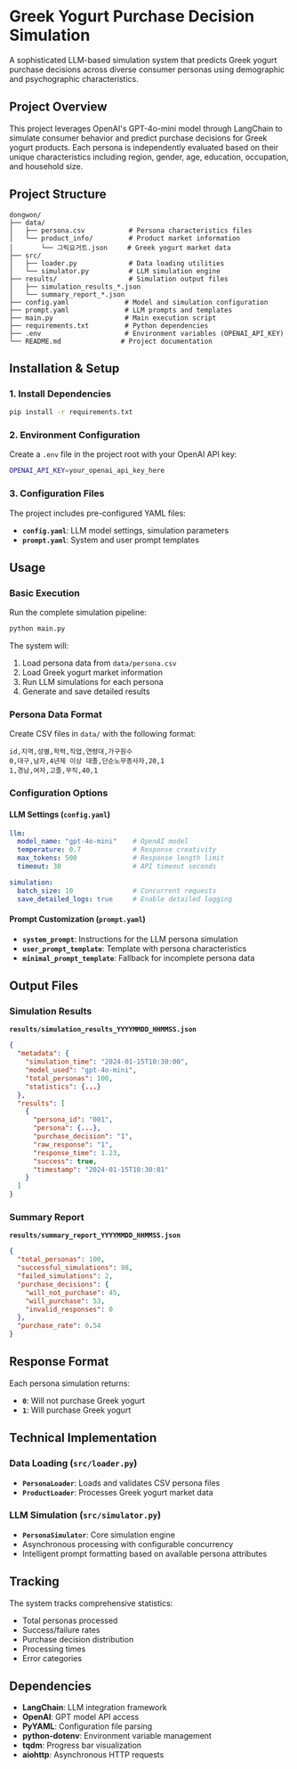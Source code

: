 # Greek Yogurt Purchase Decision Simulation

A sophisticated LLM-based simulation system that predicts Greek yogurt purchase decisions across diverse consumer personas using demographic and psychographic characteristics.

## Project Overview

This project leverages OpenAI's GPT-4o-mini model through LangChain to simulate consumer behavior and predict purchase decisions for Greek yogurt products. Each persona is independently evaluated based on their unique characteristics including region, gender, age, education, occupation, and household size.

## Project Structure

```
dongwon/
├── data/
│   ├── persona.csv           # Persona characteristics files
│   └── product_info/         # Product market information
│       └── 그릭요거트.json     # Greek yogurt market data
├── src/
│   ├── loader.py             # Data loading utilities
│   └── simulator.py          # LLM simulation engine
├── results/                  # Simulation output files
│   ├── simulation_results_*.json
│   └── summary_report_*.json
├── config.yaml              # Model and simulation configuration
├── prompt.yaml              # LLM prompts and templates
├── main.py                  # Main execution script
├── requirements.txt         # Python dependencies
├── .env                     # Environment variables (OPENAI_API_KEY)
└── README.md               # Project documentation
```

## Installation & Setup

### 1. Install Dependencies

```bash
pip install -r requirements.txt
```

### 2. Environment Configuration

Create a `.env` file in the project root with your OpenAI API key:

```bash
OPENAI_API_KEY=your_openai_api_key_here
```

### 3. Configuration Files

The project includes pre-configured YAML files:

- **`config.yaml`**: LLM model settings, simulation parameters
- **`prompt.yaml`**: System and user prompt templates

## Usage

### Basic Execution

Run the complete simulation pipeline:

```bash
python main.py
```

The system will:
1. Load persona data from `data/persona.csv`
2. Load Greek yogurt market information
3. Run LLM simulations for each persona
4. Generate and save detailed results

### Persona Data Format

Create CSV files in `data/` with the following format:

```csv
id,지역,성별,학력,직업,연령대,가구원수
0,대구,남자,4년제 이상 대졸,단순노무종사자,20,1
1,경남,여자,고졸,무직,40,1
```

### Configuration Options

#### LLM Settings (`config.yaml`)

```yaml
llm:
  model_name: "gpt-4o-mini"    # OpenAI model
  temperature: 0.7             # Response creativity
  max_tokens: 500              # Response length limit
  timeout: 30                  # API timeout seconds

simulation:
  batch_size: 10               # Concurrent requests
  save_detailed_logs: true     # Enable detailed logging
```

#### Prompt Customization (`prompt.yaml`)

- **`system_prompt`**: Instructions for the LLM persona simulation
- **`user_prompt_template`**: Template with persona characteristics
- **`minimal_prompt_template`**: Fallback for incomplete persona data

## Output Files

### Simulation Results

**`results/simulation_results_YYYYMMDD_HHMMSS.json`**

```json
{
  "metadata": {
    "simulation_time": "2024-01-15T10:30:00",
    "model_used": "gpt-4o-mini",
    "total_personas": 100,
    "statistics": {...}
  },
  "results": [
    {
      "persona_id": "001",
      "persona": {...},
      "purchase_decision": "1",
      "raw_response": "1",
      "response_time": 1.23,
      "success": true,
      "timestamp": "2024-01-15T10:30:01"
    }
  ]
}
```

### Summary Report

**`results/summary_report_YYYYMMDD_HHMMSS.json`**

```json
{
  "total_personas": 100,
  "successful_simulations": 98,
  "failed_simulations": 2,
  "purchase_decisions": {
    "will_not_purchase": 45,
    "will_purchase": 53,
    "invalid_responses": 0
  },
  "purchase_rate": 0.54
}
```

## Response Format

Each persona simulation returns:
- **`0`**: Will not purchase Greek yogurt
- **`1`**: Will purchase Greek yogurt

## Technical Implementation

### Data Loading (`src/loader.py`)

- **`PersonaLoader`**: Loads and validates CSV persona files
- **`ProductLoader`**: Processes Greek yogurt market data

### LLM Simulation (`src/simulator.py`)

- **`PersonaSimulator`**: Core simulation engine
- Asynchronous processing with configurable concurrency
- Intelligent prompt formatting based on available persona attributes

## Tracking

The system tracks comprehensive statistics:
- Total personas processed
- Success/failure rates
- Purchase decision distribution
- Processing times
- Error categories

## Dependencies

- **LangChain**: LLM integration framework
- **OpenAI**: GPT model API access
- **PyYAML**: Configuration file parsing
- **python-dotenv**: Environment variable management
- **tqdm**: Progress bar visualization
- **aiohttp**: Asynchronous HTTP requests
